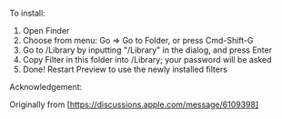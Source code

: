To install:

1. Open Finder
2. Choose from menu: Go => Go to Folder, or press Cmd-Shift-G
3. Go to /Library by inputting "/Library" in the dialog, and press Enter
4. Copy Filter in this folder into /Library; your password will be asked
5. Done! Restart Preview to use the newly installed filters

Acknowledgement:

Originally from [https://discussions.apple.com/message/6109398]

